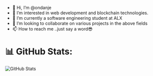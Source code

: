 - 👋 Hi, I’m @ondanje
- 👀 I’m interested in web development and blockchain technologies.
- 🌱 I’m currently a software engineering student at ALX
- 💞️ I’m looking to collaborate on various projects in the above fields
- 📫 How to reach me ..just say a word😎

# 📊 GitHub Stats:
![GitHub Stats](https://github-readme-stats.vercel.app/api?username=YourGitHubUsername&theme=shades-of-purple&show_icons=true&hide_border=false&count_private=true&langs_count=10)

<!---
ondanje/ondanje is a ✨ special ✨ repository because its `README.md` (this file) appears on your GitHub profile.
You can click the Preview link to take a look at your changes.
--->
